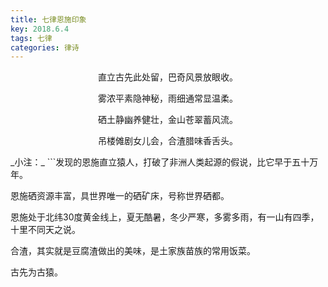 ```yaml
---
title: 七律恩施印象
key: 2018.6.4
tags: 七律
categories: 律诗
---
```


<p align="center">直立古先此处留，巴奇风景放眼收。
</p>
<p align="center">雾浓平素隐神秘，雨细通常显温柔。
</p>
<p align="center">硒土静幽养健壮，金山苍翠蓄风流。
</p>
<p align="center">吊楼傩剧女儿会，合渣腊味香舌头。
</p>
_小注：_
```发现的恩施直立猿人，打破了非洲人类起源的假说，比它早于五十万年。

恩施硒资源丰富，具世界唯一的硒矿床，号称世界硒都。

恩施处于北纬30度黄金线上，夏无酷暑，冬少严寒，多雾多雨，有一山有四季，十里不同天之说。

合渣，其实就是豆腐渣做出的美味，是土家族苗族的常用饭菜。

古先为古猿。

```